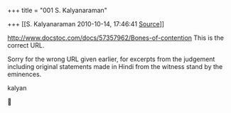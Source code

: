 +++
title = "001 S. Kalyanaraman"

+++
[[S. Kalyanaraman	2010-10-14, 17:46:41 [Source](https://groups.google.com/g/bvparishat/c/M3c4FC2W7qY)]]



<http://www.docstoc.com/docs/57357962/Bones-of-contention> This is the correct URL.

  

Sorry for the wrong URL given earlier, for excerpts from the judgement including original statements made in Hindi from the witness stand by the eminences.

  

kalyan



